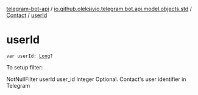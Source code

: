 [telegram-bot-api](../../index.md) / [io.github.oleksivio.telegram.bot.api.model.objects.std](../index.md) / [Contact](index.md) / [userId](./user-id.md)

# userId

`var userId: `[`Long`](https://kotlinlang.org/api/latest/jvm/stdlib/kotlin/-long/index.html)`?`

To setup filter:

NotNullFilter userId user_id Integer Optional. Contact's user identifier in Telegram

